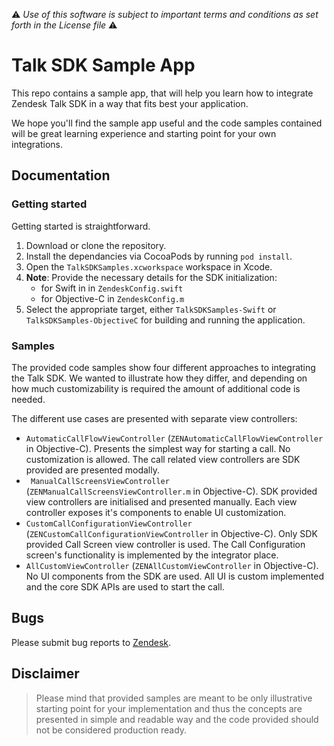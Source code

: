 :warning: *Use of this software is subject to important terms and conditions as set forth in the License file* :warning:

# Talk SDK Sample App
This repo contains a sample app, that will help you learn how to integrate Zendesk Talk SDK in a way that fits best your application.

We hope you'll find the sample app useful and the code samples contained will be great learning experience and starting point for your own integrations.

## Documentation

### Getting started
Getting started is straightforward.
1. Download or clone the repository.
2. Install the dependancies via CocoaPods by running  `pod install`.
3. Open the `TalkSDKSamples.xcworkspace` workspace in Xcode.
4. **Note**: Provide the necessary details for the SDK initialization:
	- for Swift in in `ZendeskConfig.swift` 
	- for Objective-C in `ZendeskConfig.m` 
5. Select the appropriate target, either `TalkSDKSamples-Swift` or `TalkSDKSamples-ObjectiveC` for building and running the application.

### Samples
The provided code samples show four different approaches to integrating the Talk SDK. We wanted to illustrate how they differ, and depending on how much customizability is required the amount of additional code is needed.

The different use cases are presented with separate view controllers:
- `AutomaticCallFlowViewController` (`ZENAutomaticCallFlowViewController` in Objective-C).
	Presents the simplest way for starting a call. No customization is allowed. The call related view controllers are SDK provided are presented modally.
- `	ManualCallScreensViewController` (`ZENManualCallScreensViewController.m` in Objective-C).
	SDK provided view controllers are initialised and presented manually. Each view controller exposes it's components to enable UI customization.
- `CustomCallConfigurationViewController` (`ZENCustomCallConfigurationViewController` in Objective-C).
	Only SDK provided Call Screen view controller is used. The Call Configuration screen's functionality is implemented by the integrator place.
- `AllCustomViewController` (`ZENAllCustomViewController` in Objective-C).
	No UI components from the SDK are used. All UI is custom implemented and the core SDK APIs are used to start the call.

## Bugs
Please submit bug reports to [Zendesk](https://support.zendesk.com/requests/new).

## Disclaimer
> Please mind that provided samples are meant to be only illustrative starting point for your implementation and thus the concepts are presented in simple and readable way and the code provided should not be considered production ready.
